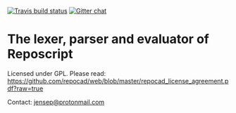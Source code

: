 [![Travis build status](https://travis-ci.org/repocad/web.svg)](http://travis-ci.org/repocad/web)
[![Gitter chat](https://badges.gitter.im/repocad/RepoCad.png)](https://gitter.im/repocad/RepoCad)

The lexer, parser and evaluator of Reposcript
===

Licensed under GPL. Please read:
https://github.com/repocad/web/blob/master/repocad_license_agreement.pdf?raw=true

Contact: jensep@protonmail.com
